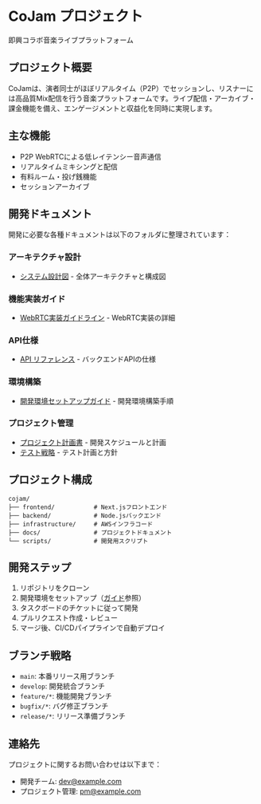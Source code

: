 # CoJam プロジェクト

即興コラボ音楽ライブプラットフォーム

## プロジェクト概要

CoJamは、演者同士がほぼリアルタイム（P2P）でセッションし、リスナーには高品質Mix配信を行う音楽プラットフォームです。ライブ配信・アーカイブ・課金機能を備え、エンゲージメントと収益化を同時に実現します。

## 主な機能

- P2P WebRTCによる低レイテンシー音声通信
- リアルタイムミキシングと配信
- 有料ルーム・投げ銭機能
- セッションアーカイブ

## 開発ドキュメント

開発に必要な各種ドキュメントは以下のフォルダに整理されています：

### アーキテクチャ設計

- [システム設計図](docs/architecture/system-design.md) - 全体アーキテクチャと構成図

### 機能実装ガイド

- [WebRTC実装ガイドライン](docs/features/webrtc-implementation.md) - WebRTC実装の詳細

### API仕様

- [API リファレンス](docs/api/reference.md) - バックエンドAPIの仕様

### 環境構築

- [開発環境セットアップガイド](docs/setup/development-guide.md) - 開発環境構築手順

### プロジェクト管理

- [プロジェクト計画書](docs/planning/project-plan.md) - 開発スケジュールと計画
- [テスト戦略](docs/testing/test-strategy.md) - テスト計画と方針

## プロジェクト構成

```
cojam/
├── frontend/           # Next.jsフロントエンド
├── backend/            # Node.jsバックエンド
├── infrastructure/     # AWSインフラコード
├── docs/               # プロジェクトドキュメント
└── scripts/            # 開発用スクリプト
```

## 開発ステップ

1. リポジトリをクローン
2. 開発環境をセットアップ（[ガイド](docs/setup/development-guide.md)参照）
3. タスクボードのチケットに従って開発
4. プルリクエスト作成・レビュー
5. マージ後、CI/CDパイプラインで自動デプロイ

## ブランチ戦略

- `main`: 本番リリース用ブランチ
- `develop`: 開発統合ブランチ
- `feature/*`: 機能開発ブランチ
- `bugfix/*`: バグ修正ブランチ
- `release/*`: リリース準備ブランチ

## 連絡先

プロジェクトに関するお問い合わせは以下まで：

- 開発チーム: dev@example.com
- プロジェクト管理: pm@example.com 